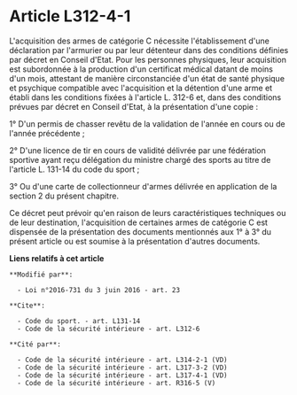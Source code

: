 # Article L312-4-1

L'acquisition des armes de catégorie C nécessite l'établissement d'une déclaration par l'armurier ou par leur détenteur dans
des conditions définies par décret en Conseil d'Etat. Pour les personnes physiques, leur acquisition est subordonnée à la
production d'un certificat médical datant de moins d'un mois, attestant de manière circonstanciée d'un état de santé physique
et psychique compatible avec l'acquisition et la détention d'une arme et établi dans les conditions fixées à l'article L.
312-6 et, dans des conditions prévues par décret en Conseil d'Etat, à la présentation d'une copie : 

1° D'un permis de chasser revêtu de la validation de l'année en cours ou de l'année précédente ; 

2° D'une licence de tir en cours de validité délivrée par une fédération sportive ayant reçu délégation du ministre chargé
des sports au titre de l'article L. 131-14 du code du sport ; 

3° Ou d'une carte de collectionneur d'armes délivrée en application de la section 2 du présent chapitre.

Ce décret peut prévoir qu'en raison de leurs caractéristiques techniques ou de leur destination, l'acquisition de certaines
armes de catégorie C est dispensée de la présentation des documents mentionnés aux 1° à 3° du présent article ou est soumise
à la présentation d'autres documents.

**Liens relatifs à cet article**

	**Modifié par**:

	  - Loi n°2016-731 du 3 juin 2016 - art. 23

	**Cite**:

	  - Code du sport. - art. L131-14
	  - Code de la sécurité intérieure - art. L312-6

	**Cité par**:

	  - Code de la sécurité intérieure - art. L314-2-1 (VD)
	  - Code de la sécurité intérieure - art. L317-3-2 (VD)
	  - Code de la sécurité intérieure - art. L317-4-1 (VD)
	  - Code de la sécurité intérieure - art. R316-5 (V)
